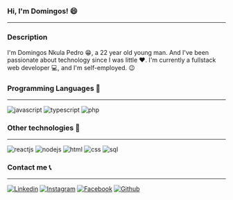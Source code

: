 ### Hi, I'm Domingos! 😄
---

### Description

I'm Domingos Nkula Pedro 😁, a 22 year old young man. And I've been passionate about technology since I was little ❤. I'm currently a fullstack web developer 💻, and I'm self-employed. 😉

### Programming Languages 🚀
---
![javascript](https://img.shields.io/badge/JavaScript-F7DF1E?style=for-the-badge&logo=javascript&logoColor=black)
![typescript](https://img.shields.io/badge/TypeScript-007ACC?style=for-the-badge&logo=typescript&logoColor=white)
![php](https://img.shields.io/badge/PHP-777BB4?style=for-the-badge&logo=php&logoColor=white)

### Other technologies 🚀
---
![reactjs](https://img.shields.io/badge/React-20232A?style=for-the-badge&logo=react&logoColor=61DAFB)
![nodejs](	https://img.shields.io/badge/Node.js-43853D?style=for-the-badge&logo=node.js&logoColor=white)
![html](https://img.shields.io/badge/HTML5-E34F26?style=for-the-badge&logo=html5&logoColor=white)
![css](https://img.shields.io/badge/CSS3-1572B6?style=for-the-badge&logo=css3&logoColor=white)
![sql](https://img.shields.io/badge/MySQL-00000F?style=for-the-badge&logo=mysql&logoColor=white)

### Contact me 📞
---
[![Linkedin](https://img.shields.io/badge/LinkedIn-0077B5?style=for-the-badge&logo=linkedin&logoColor=white)](https://www.linkedin.com/in/domingos3000/)
[![Instagram](https://img.shields.io/badge/Instagram-E4405F?style=for-the-badge&logo=instagram&logoColor=white)](https://www.instagram.com/domingos_3000/)
[![Facebook](https://img.shields.io/badge/Facebook-1877F2?style=for-the-badge&logo=facebook&logoColor=white)](https://web.facebook.com/domingos3000/)
[![Github](https://img.shields.io/badge/GitHub-100000?style=for-the-badge&logo=github&logoColor=white)](https://github.com/domingos3000)
